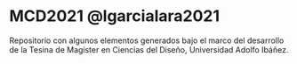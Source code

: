 # MCD2021 @lgarcialara2021
Repositorio con algunos elementos generados bajo el marco del desarrollo de la Tesina de Magíster en Ciencias del Diseño, Universidad Adolfo Ibáñez.
